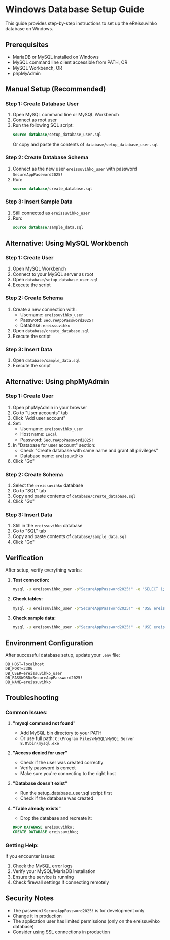 # Windows Database Setup Guide

This guide provides step-by-step instructions to set up the eReissuvihko database on Windows.

## Prerequisites

- MariaDB or MySQL installed on Windows
- MySQL command line client accessible from PATH, OR
- MySQL Workbench, OR
- phpMyAdmin

## Manual Setup (Recommended)

### Step 1: Create Database User
1. Open MySQL command line or MySQL Workbench
2. Connect as root user
3. Run the following SQL script:
   ```sql
   source database/setup_database_user.sql
   ```
   Or copy and paste the contents of `database/setup_database_user.sql`

### Step 2: Create Database Schema
1. Connect as the new user `ereissuvihko_user` with password `SecureAppPassword2025!`
2. Run:
   ```sql
   source database/create_database.sql
   ```

### Step 3: Insert Sample Data
1. Still connected as `ereissuvihko_user`
2. Run:
   ```sql
   source database/sample_data.sql
   ```

## Alternative: Using MySQL Workbench

### Step 1: Create User
1. Open MySQL Workbench
2. Connect to your MySQL server as root
3. Open `database/setup_database_user.sql`
4. Execute the script

### Step 2: Create Schema
1. Create a new connection with:
   - Username: `ereissuvihko_user`
   - Password: `SecureAppPassword2025!`
   - Database: `ereissuvihko`
2. Open `database/create_database.sql`
3. Execute the script

### Step 3: Insert Data
1. Open `database/sample_data.sql`
2. Execute the script

## Alternative: Using phpMyAdmin

### Step 1: Create User
1. Open phpMyAdmin in your browser
2. Go to "User accounts" tab
3. Click "Add user account"
4. Set:
   - Username: `ereissuvihko_user`
   - Host name: `Local`
   - Password: `SecureAppPassword2025!`
5. In "Database for user account" section:
   - Check "Create database with same name and grant all privileges"
   - Database name: `ereissuvihko`
6. Click "Go"

### Step 2: Create Schema
1. Select the `ereissuvihko` database
2. Go to "SQL" tab
3. Copy and paste contents of `database/create_database.sql`
4. Click "Go"

### Step 3: Insert Data
1. Still in the `ereissuvihko` database
2. Go to "SQL" tab
3. Copy and paste contents of `database/sample_data.sql`
4. Click "Go"

## Verification

After setup, verify everything works:

1. **Test connection:**
   ```cmd
   mysql -u ereissuvihko_user -p"SecureAppPassword2025!" -e "SELECT 1;"
   ```

2. **Check tables:**
   ```cmd
   mysql -u ereissuvihko_user -p"SecureAppPassword2025!" -e "USE ereissuvihko; SHOW TABLES;"
   ```

3. **Check sample data:**
   ```cmd
   mysql -u ereissuvihko_user -p"SecureAppPassword2025!" -e "USE ereissuvihko; SELECT COUNT(*) FROM student;"
   ```

## Environment Configuration

After successful database setup, update your `.env` file:

```env
DB_HOST=localhost
DB_PORT=3306
DB_USER=ereissuvihko_user
DB_PASSWORD=SecureAppPassword2025!
DB_NAME=ereissuvihko
```

## Troubleshooting

### Common Issues:

1. **"mysql command not found"**
   - Add MySQL bin directory to your PATH
   - Or use full path: `C:\Program Files\MySQL\MySQL Server 8.0\bin\mysql.exe`

2. **"Access denied for user"**
   - Check if the user was created correctly
   - Verify password is correct
   - Make sure you're connecting to the right host

3. **"Database doesn't exist"**
   - Run the setup_database_user.sql script first
   - Check if the database was created

4. **"Table already exists"**
   - Drop the database and recreate it:
   ```sql
   DROP DATABASE ereissuvihko;
   CREATE DATABASE ereissuvihko;
   ```

### Getting Help:

If you encounter issues:
1. Check the MySQL error logs
2. Verify your MySQL/MariaDB installation
3. Ensure the service is running
4. Check firewall settings if connecting remotely

## Security Notes

- The password `SecureAppPassword2025!` is for development only
- Change it in production
- The application user has limited permissions (only on the ereissuvihko database)
- Consider using SSL connections in production
